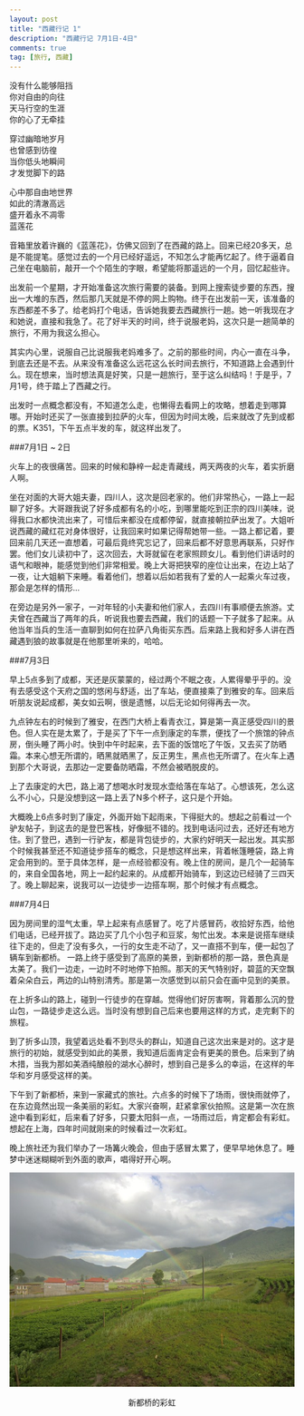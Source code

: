 ```yaml
---
layout: post
title: "西藏行记 1"
description: "西藏行记 7月1日-4日"
comments: true
tag: [旅行, 西藏]
---
```


没有什么能够阻挡  
你对自由的向往  
天马行空的生涯  
你的心了无牵挂

穿过幽暗地岁月  
也曾感到彷徨  
当你低头地瞬间  
才发觉脚下的路  

心中那自由地世界  
如此的清澈高远  
盛开着永不凋零  
蓝莲花  

音箱里放着许巍的《蓝莲花》，仿佛又回到了在西藏的路上。回来已经20多天，总是不能提笔。感觉过去的一个月已经好遥远，不知怎么才能再忆起了。终于逼着自己坐在电脑前，敲开一个个陌生的字眼，希望能将那遥远的一个月，回忆起些许。

出发前一个星期，才开始准备这次旅行需要的装备。到网上搜索徒步要的东西，搜出一大堆的东西，然后那几天就是不停的网上购物。终于在出发前一天，该准备的东西都差不多了。给老妈打个电话，告诉她我要去西藏旅行一趟。她一听我现在才和她说，直接和我急了。花了好半天的时间，终于说服老妈，这次只是一趟简单的旅行，不用为我这么担心。

其实内心里，说服自己比说服我老妈难多了。之前的那些时间，内心一直在斗争，到底去还是不去。从来没有准备这么远花这么长时间去旅行，不知道路上会遇到什么。现在想来，当时想法真是好笑，只是一趟旅行，至于这么纠结吗！于是乎，7月1号，终于踏上了西藏之行。

出发时一点概念都没有，不知道怎么走，也懒得去看网上的攻略，想着走到哪算哪。开始时还买了一张直接到拉萨的火车，但因为时间太晚，后来就改了先到成都的票。K351，下午五点半发的车，就这样出发了。

###7月1日 ~ 2日

火车上的夜很痛苦。回来的时候和静梓一起走青藏线，两天两夜的火车，着实折磨人啊。

坐在对面的大哥大姐夫妻，四川人，这次是回老家的。他们非常热心，一路上一起聊了好多。大哥跟我说了好多成都有名的小吃，到哪里能吃到正宗的四川美味，说得我口水都快流出来了，可惜后来都没在成都停留，就直接朝拉萨出发了。大姐听说西藏的藏红花对身体很好，让我回来时如果记得帮她带一些。一路上都记着，要回来前几天还一直想着，可最后竟终究忘记了，回来后都不好意思再联系，只好作罢。他们女儿读初中了，这次回去，大哥就留在老家照顾女儿。看到他们讲话时的语气和眼神，能感觉到他们非常相爱。晚上大哥把狭窄的座位让出来，在边上站了一夜，让大姐躺下来睡。看着他们，想着以后如若我有了爱的人一起乘火车过夜，那会是怎样的情形...

在旁边是另外一家子，一对年轻的小夫妻和他们家人，去四川有事顺便去旅游。丈夫曾在西藏当了两年的兵，听说我也要去西藏，我们的话题一下子就多了起来。从他当年当兵的生活一直聊到如何在拉萨八角街买东西。后来路上我和好多人讲在西藏遇到狼的故事就是在他那里听来的，哈哈。
 
###7月3日
 
早上5点多到了成都，天还是灰蒙蒙的，经过两个不眠之夜，人累得晕乎乎的。没有去感受这个天府之国的悠闲与舒适，出了车站，便直接乘了到雅安的车。回来后听朋友说起成都，美女如云啊，很是遗憾，以后无论如何得再去一次。

九点钟左右的时候到了雅安，在西门大桥上看青衣江，算是第一真正感受四川的景色。但人实在是太累了，于是买了下午一点到康定的车票，便找了一个旅馆的钟点房，倒头睡了两小时。快到中午时起来，去下面的饭馆吃了午饭，又去买了防晒霜。本来心想无所谓的，晒黑就晒黑了，反正男生，黑点也无所谓了。在火车上遇到那个大哥说，去那边一定要备防晒霜，不然会被晒脱皮的。

上了去康定的大巴，路上渴了想喝水时发现水壶给落在车站了。心想该死，怎么这么不小心，只是没想到这一路上丢了N多个杯子，这只是个开始。

大概晚上6点多时到了康定，外面开始下起雨来，下得挺大的。想起之前看过一个驴友帖子，到这去的是登巴客栈，好像挺不错的。找到电话问过去，还好还有地方住。到了登巴，遇到一行驴友，都是背包徒步的，大家约好明天一起出发。其实那个时候我甚至还不知道徒步搭车的概念，只是想这样出来，背着帐篷睡袋，路上肯定会用到的。至于具体怎样，是一点经验都没有。晚上住的房间，是几个一起骑车的，来自全国各地，网上一起约起来的。从成都开始骑车，到这边已经骑了三四天了。晚上聊起来，说我可以一边徒步一边搭车啊，那个时候才有点概念。

###7月4日

因为房间里的湿气太重，早上起来有点感冒了。吃了片感冒药，收拾好东西，给他们电话，已经开拔了。路边买了几个小包子和豆浆，匆忙出发。本来是说搭车继续往下走的，但走了没有多久，一行的女生走不动了，又一直搭不到车，便一起包了辆车到新都桥。
一路上终于感受到了高原的美景，到新都桥的那一路，景色真是太美了。我们一边走，一边时不时地停下拍照。那天的天气特别好，碧蓝的天空飘着朵朵白云，两边的山特别清秀。那是第一次感觉到以前只会在画中见到的美景。

在上折多山的路上，碰到一行徒步的在穿越。觉得他们好厉害啊，背着那么沉的登山包，一路徒步走这么远。当时没有想到自己后来也要用这样的方式，走完剩下的旅程。

到了折多山顶，我望着远处看不到尽头的群山，知道自己这次出来是对的。这才是旅行的初始，就感受到如此的美景，我知道后面肯定会有更美的景色。后来到了纳木措，当我为那如美酒纯酿般的湖水心醉时，想到自己是多么的幸运，在这样的年华和岁月感受这样的美。

下午到了新都桥，来到一家藏式的旅社。六点多的时候下了场雨，很快雨就停了，在东边竟然出现一条美丽的彩虹。大家兴奋啊，赶紧拿家伙拍照。这是第一次在旅途中看到彩虹，后来看了好多，只要太阳斜一点，一场雨过后，肯定都会有彩虹。想起在上海，四年时间就刚来的时候看过一次彩虹。

晚上旅社还为我们举办了一场篝火晚会，但由于感冒太累了，便早早地休息了。睡梦中迷迷糊糊听到外面的歌声，唱得好开心啊。

![rainbow](/images/posts/rainbow.jpg)
<center>新都桥的彩虹</center>